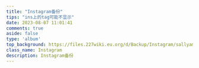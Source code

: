 ```yaml
---
title: "Instagram备份"
tips: "ins上的tag可能不显示"
date: 2023-08-07 11:01:41
comments: true
aside: false
type: 'album'
top_background: https://files.227wiki.eu.org/d/Backup/Instagram/sallyamaki/2023-03-22_07-23-26_UTC_1.jpg
class_name: Instagram
description: Instagram备份
---
```


